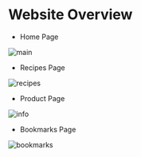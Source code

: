 # Website Overview

- Home Page
  
![main](https://github.com/user-attachments/assets/e6dd3c54-d4c2-4112-90e2-8ffb9ceb40a3)

- Recipes Page
  
![recipes](https://github.com/user-attachments/assets/02e22899-d7f8-4ea3-afdb-2571c40f5ffc)

- Product Page
  
![info](https://github.com/user-attachments/assets/bbbaff0c-9108-4490-9cdd-7eae72add5cb)

- Bookmarks Page

![bookmarks](https://github.com/user-attachments/assets/19b40393-7531-4392-95fd-54700a9fc9c5)
